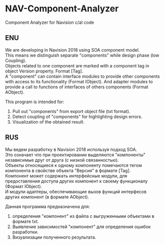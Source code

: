 # NAV-Component-Analyzer
Component Analyzer for Navision c/al code

## ENU
We are developing in Navision 2018 using SOA component model.<br>
This means we distinguish separate "components" while design phase (low Coupling).<br>
Objects related to one component are marked with a component tag in object Version property. Format [Tag].<br>
A "component" can contain interface modules to provide other components with access to its functionality (Format IObject).
And adapter modules to provide a call to functions of interfaces of others components (Format AObject).

This program is intended for:
1. Pull out "components" from export object file (txt format).
2. Detect coupling of "components" for highlighting design errors.
3. Visualization of the obtained result.

## RUS
Мы ведем разработку в Navision 2018 используя подход SOA.<br>
Это означает что при проектировании выделяются "компоненты" независимые друг от друга (с низкой связанностью).<br>
Объекты относящиеся к одному компоненту помечаются тегом компонента в свойстве объекта "Версия" в формате [Tag].<br>
Компонент может содержать интерфейсные модули, для предоставления доступа других компонент к своему функционалу (Формат IObject).<br>
И модули адаптеры, обеспечивающие вызов функций интерфесов других компонент (в формате AObject). <br>

Данная программа предназначена для: 
1. определения "компонент" из файла с выгруженными объектами в формате txt.
2. Выявление зависимостей "компонент" для определения ошибок разработки.
3. Визуализации полученного результата.